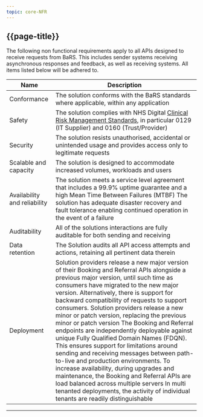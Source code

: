 ```yaml
---
topic: core-NFR
---
```


## {{page-title}}

The following non functional requirements apply to all APIs designed to receive requests from BaRS. This includes sender systems receiving asynchronous responses and feedback, as well as receiving systems. All items listed below will be adhered to.

| Name                         | Description                                                                                                                                                                                                                                                                                                                                                                                                                                                                                                                                                                                                                                                                                                                                                                                                                                                                      |
|------------------------------|----------------------------------------------------------------------------------------------------------------------------------------------------------------------------------------------------------------------------------------------------------------------------------------------------------------------------------------------------------------------------------------------------------------------------------------------------------------------------------------------------------------------------------------------------------------------------------------------------------------------------------------------------------------------------------------------------------------------------------------------------------------------------------------------------------------------------------------------------------------------------------|
| Conformance                  | The solution conforms with the BaRS standards where applicable, within any application                                                                                                                                                                                                                                                                                                                                                                                                                                                                                                                                                                                                                                                                                                                                                                                           |
| Safety                       | The solution complies with NHS Digital [Clinical Risk Management Standards](https://digital.nhs.uk/services/clinical-safety/clinical-risk-management-standards), in particular 0129 (IT Supplier) and 0160 (Trust/Provider)                                                                                                                                                                                                                                                                                                                                                                                                                                                                                                                                                                                                                                                                                                                                            |
| Security                     | The solution resists unauthorised, accidental or unintended usage and provides access only to legitimate requests                                                                                                                                                                                                                                                                                                                                                                                                                                                                                                                                                                                                                                                                                                                                                                |
| Scalable and capacity        | The solution is designed to accommodate increased volumes, workloads and users                                                                                                                                                                                                                                                                                                                                                                                                                                                                                                                                                                                                                                                                                                                                                                                                   |
| Availability and reliability | The solution meets a service level agreement that includes a 99.9% uptime guarantee and a high Mean Time Between Failures (MTBF) The solution has adequate disaster recovery and fault tolerance enabling continued operation in the event of a failure                                                                                                                                                                                                                                                                                                                                                                                                                                                                                                                                                                                                                          |
| Auditability                 | All of the solutions interactions are fully auditable for both sending and receiving                                                                                                                                                                                                                                                                                                                                                                                                                                                                                                                                                                                                                                                                                                                                                                                             |
| Data retention               | The Solution audits all API access attempts and actions, retaining all pertinent data therein                                                                                                                                                                                                                                                                                                                                                                                                                                                                                                                                                                                                                                                                                                                                                                                    |
| Deployment                   | Solution providers release a new major version of their Booking and Referral APIs alongside a previous major version, until such time as consumers have migrated to the new major version. Alternatively, there is support for backward compatibility of requests to support consumers. Solution providers release a new minor or patch version, replacing the previous minor or patch version The Booking and Referral endpoints are independently deployable against unique Fully Qualified Domain Names (FDQN). This ensures support for limitations around sending and receiving messages between path-to-live and production environments. To increase availability, during upgrades and maintenance, the Booking and Referral APIs are load balanced across multiple servers In multi tenanted deployments, the activity of individual tenants are readily distinguishable |

<hr>